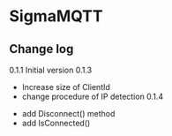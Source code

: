 # SigmaMQTT

## Change log
0.1.1 Initial version
0.1.3 
* Increase size of ClientId
* change procedure of IP detection
0.1.4 
+ add Disconnect() method
+ add IsConnected()